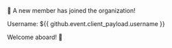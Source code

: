 🎉 A new member has joined the organization!

Username: ${{ github.event.client_payload.username }}

Welcome aboard! 🎊
